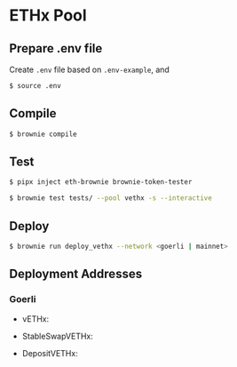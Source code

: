 # ETHx Pool

## Prepare .env file

Create `.env` file based on `.env-example`, and 

```sh
$ source .env
```

## Compile

```sh
$ brownie compile
```

## Test

```sh
$ pipx inject eth-brownie brownie-token-tester

$ brownie test tests/ --pool vethx -s --interactive
```

## Deploy

```sh
$ brownie run deploy_vethx --network <goerli | mainnet>
```

## Deployment Addresses

### Goerli

- vETHx: 

- StableSwapVETHx: 

- DepositVETHx: 